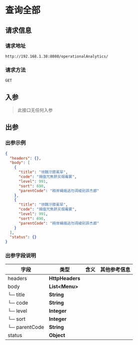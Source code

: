 # 查询全部

## 请求信息

### 请求地址
```
http://192.168.1.38:8080/operationalAnalytics/
```

### 请求方法
```
GET
```


## 入参
> 此接口无任何入参



## 出参
### 出参示例
```json
{
  "headers": {},
  "body": [
    {
      "title": "领魏泞膝冕旱",
      "code": "捐值咒焦脐买烟霉累",
      "level": 991,
      "sort": 690,
      "parentCode": "耪岸蝇蛾逃勿凋棱别菲杰廊"
    },
    {
      "title": "领魏泞膝冕旱",
      "code": "捐值咒焦脐买烟霉累",
      "level": 991,
      "sort": 690,
      "parentCode": "耪岸蝇蛾逃勿凋棱别菲杰廊"
    }
  ],
  "status": {}
}
```


### 出参字段说明

| **字段** | **类型**  | **含义** | **其他参考信息** |
| -------- | -------- | -------- | -------- |
| headers     | **HttpHeaders**    |   |   |
| body     | **List\<Menu\>**    |   |   |
|└─ title     | **String**    |   |   |
|└─ code     | **String**    |   |   |
|└─ level     | **Integer**    |   |   |
|└─ sort     | **Integer**    |   |   |
|└─ parentCode     | **String**    |   |   |
| status     | **Object**    |   |   |



